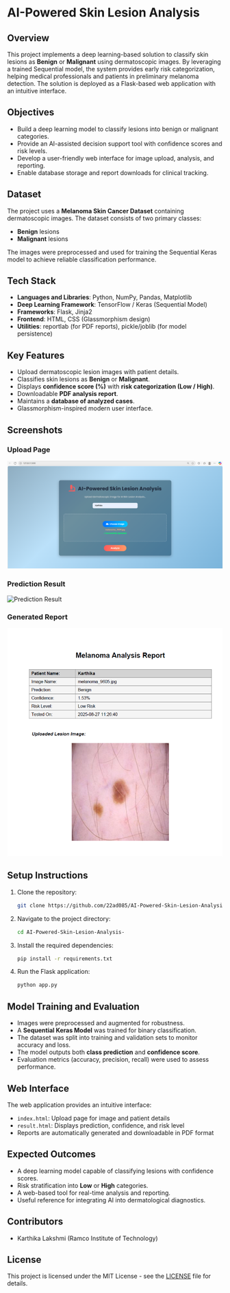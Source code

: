 # AI-Powered Skin Lesion Analysis  

## Overview  
This project implements a deep learning-based solution to classify skin lesions as **Benign** or **Malignant** using dermatoscopic images. By leveraging a trained Sequential model, the system provides early risk categorization, helping medical professionals and patients in preliminary melanoma detection. The solution is deployed as a Flask-based web application with an intuitive interface.  

## Objectives  
- Build a deep learning model to classify lesions into benign or malignant categories.  
- Provide an AI-assisted decision support tool with confidence scores and risk levels.  
- Develop a user-friendly web interface for image upload, analysis, and reporting.  
- Enable database storage and report downloads for clinical tracking.  

## Dataset  
The project uses a **Melanoma Skin Cancer Dataset** containing dermatoscopic images. The dataset consists of two primary classes:  
- **Benign** lesions  
- **Malignant** lesions  

The images were preprocessed and used for training the Sequential Keras model to achieve reliable classification performance.  

## Tech Stack  
- **Languages and Libraries**: Python, NumPy, Pandas, Matplotlib  
- **Deep Learning Framework**: TensorFlow / Keras (Sequential Model)  
- **Frameworks**: Flask, Jinja2  
- **Frontend**: HTML, CSS (Glassmorphism design)  
- **Utilities**: reportlab (for PDF reports), pickle/joblib (for model persistence)  

## Key Features  
- Upload dermatoscopic lesion images with patient details.  
- Classifies skin lesions as **Benign** or **Malignant**.  
- Displays **confidence score (%)** with **risk categorization (Low / High)**.  
- Downloadable **PDF analysis report**.  
- Maintains a **database of analyzed cases**.  
- Glassmorphism-inspired modern user interface.  

## Screenshots  

### Upload Page  
![Upload Page](upload.png)  

### Prediction Result  
![Prediction Result](result.png)  

### Generated Report  
![Generated Report](report.png)  

## Setup Instructions  
1. Clone the repository:  
   ```bash
   git clone https://github.com/22ad085/AI-Powered-Skin-Lesion-Analysis.git
   ```
2. Navigate to the project directory:
    ```bash
    cd AI-Powered-Skin-Lesion-Analysis-
    ```
3. Install the required dependencies:
    ```bash
    pip install -r requirements.txt
    ```
4. Run the Flask application:
    ```bash
    python app.py
    ```
## Model Training and Evaluation
- Images were preprocessed and augmented for robustness.  
- A **Sequential Keras Model** was trained for binary classification.  
- The dataset was split into training and validation sets to monitor accuracy and loss.  
- The model outputs both **class prediction** and **confidence score**.  
- Evaluation metrics (accuracy, precision, recall) were used to assess performance.  

## Web Interface
The web application provides an intuitive interface:  
- `index.html`: Upload page for image and patient details  
- `result.html`: Displays prediction, confidence, and risk level  
- Reports are automatically generated and downloadable in PDF format  

## Expected Outcomes
- A deep learning model capable of classifying lesions with confidence scores.  
- Risk stratification into **Low** or **High** categories.  
- A web-based tool for real-time analysis and reporting.  
- Useful reference for integrating AI into dermatological diagnostics.  

## Contributors
- Karthika Lakshmi (Ramco Institute of Technology)  

## License
This project is licensed under the MIT License - see the [LICENSE](LICENSE) file for details.
